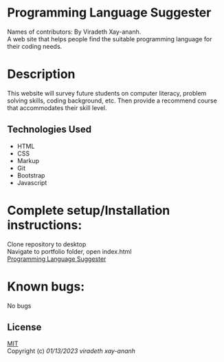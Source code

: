# Programming Language Suggester

Names of contributors: By Viradeth Xay-ananh.  
A web site that helps people find the suitable programming language for their coding needs.

# Description 
This website will survey future students on computer literacy, problem solving skills, coding background, etc. Then provide a recommend course that accommodates their skill level.   

## Technologies Used
* HTML
* CSS
* Markup
* Git
* Bootstrap
* Javascript

# Complete setup/Installation instructions:
Clone repository to desktop   
Navigate to portfolio folder, open index.html  
[Programming Language Suggester](https://xayananh4.github.io/ProgrammingLanguageS/)   


# Known bugs: 
No bugs 

## License

[MIT](https://opensource.org/licenses/MIT)  
Copyright (c) _01/13/2023_ _viradeth xay-ananh_